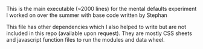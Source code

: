 This is the main executable (~2000 lines) for the mental defaults experiment I worked on over the summer with base code
written by Stephan 

This file has other dependencies which I also helped to write but are not included in this repo (available upon request). They
are mostly CSS sheets and javascript function files to run the modules and data wheel.
